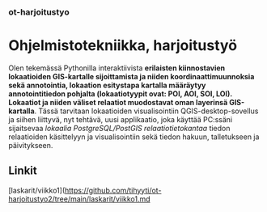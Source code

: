 
### ot-harjoitustyo

# Ohjelmistotekniikka, harjoitustyö

Olen tekemässä Pythonilla interaktiivista **erilaisten kiinnostavien lokaatioiden GIS-kartalle sijoittamista ja niiden koordinaattimuunnoksia sekä annotointia, lokaation esitystapa kartalla määräytyy annotointitiedon pohjalta (lokaatiotyypit ovat: POI, AOI, SOI, LOI). Lokaatiot ja niiden väliset relaatiot muodostavat oman layerinsä GIS-kartalla**. Tässä tarvitaan lokaatioiden visualisointiin QGIS-desktop-sovellus ja siihen liittyvä, nyt tehtävä, uusi applikaatio, joka käyttää PC:ssäni sijaitsevaa *lokaalia PostgreSQL/PostGIS relaatiotietokantaa* tiedon relaatioiden käsittelyyn ja visualisointiin sekä tiedon hakuun, talletukseen ja päivitykseen.

## Linkit
[laskarit/viikko1](https://github.com/tihyyti/ot-harjoitustyo2/tree/main/laskarit/viikko1.md


